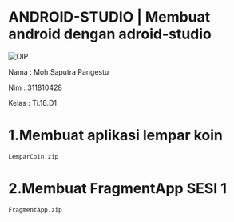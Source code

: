 # ANDROID-STUDIO | Membuat android dengan adroid-studio

![OIP](https://user-images.githubusercontent.com/53217950/113902735-1fefe180-97c8-11eb-8ed6-5ac47cc755b6.jpg)

Nama  : Moh Saputra Pangestu

Nim   : 311810428

Kelas : Ti.18.D1

# 1.Membuat aplikasi lempar koin 
```
LemparCoin.zip
```

# 2.Membuat FragmentApp SESI 1
```
FragmentApp.zip
```
